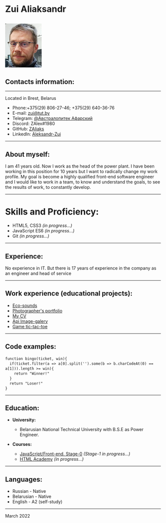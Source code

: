 # Zui Aliaksandr

## ![My face](./assets/img/I-CV-2021-11.png)

## Contacts information:

---

Located in Brest, Belarus

- Phone:+375(29) 806-27-46; +375(29) 640-36-76
- E-mail: zui@tut.by
- Telegram: [@Австралопитек Афарский](https://t.me/Celo_Zhabinka)
- Discord: ZAlex#1980
- GitHub: [ZAliaks](https://github.com/ZAliaks)
- LinkedIn: [Aleksandr-Zui](https://www.linkedin.com/in/aleksandr-zui-a98456228/)

---

## About myself:

I am 41 years old. Now I work as the head of the power plant. I have been working in this position for 10 years but I want to radically change my work profile. My goal is become a highly qualified front-end software engineer and I would like to work in a team, to know and understand the goals, to see the results of work, to constantly develop.

---

# Skills and Proficiency:

- HTML5, CSS3 _(in progress...)_
- JavaScript ES6 _(in progress...)_
- Git _(in progress...)_

---

## Experience:

No experience in IT. But there is 17 years of experience in the company as an engineer and head of service

---
## Work experience (educational projects):

- [Eco-sounds](https://rolling-scopes-school.github.io/zaliaks-JSFEPRESCHOOL/eco-saunds/)
- [Photographer's portfolio](https://rolling-scopes-school.github.io/zaliaks-JSFEPRESCHOOL/portfolio/)
- [My CV](https://zaliaks.github.io/rsschool-cv/)
- [Api Image-galery](https://rolling-scopes-school.github.io/zaliaks-JSFEPRESCHOOL/image-galery/)
- [Game tic-tac-toe](https://rolling-scopes-school.github.io/zaliaks-JSFEPRESCHOOL/tic-tac-toe/)

---

## Code examples:
```
function bingo(ticket, win){
  if(ticket.filter(a => a[0].split('').some(b => b.charCodeAt(0) == a[1])).length >= win){
    return "Winner!"
  }
  return "Loser!"
}
```
---

## Education:

- **University:**

  - Belarusian National Technical University with B.S.E as Power Engineer.

- **Courses:**
  - [JavaScript/Front-end. Stage-0](https://rs.school/) _(Stage-1 in progress...)_
  - [HTML Academy](https://htmlacademy.ru/courses) _(in progress...)_

---

## Languages:

- Russian - Native
- Belarusian - Native
- English - A2 (self-study)

---
March 2022